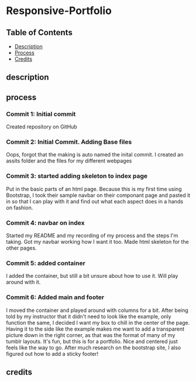 # Responsive-Portfolio

## Table of Contents

* [Description](#description)
* [Process](#process)
* [Credits](#credits)

## description 



## process

### Commit 1: Initial commit
Created repository on GitHub

### Commit 2: Initial Commit. Adding Base files
Oops, forgot that the making is auto named the inital commit.
I created an assits folder and the files for my different webpages

### Commit 3: started adding skeleton to index page
Put in the basic parts of an html page. Because this is my first time using Bootstrap, I took their sample navbar on their componant page and pasted it in so that I can play with it and find out what each aspect does in a hands on fashion. 

### Commit 4: navbar on index
Started my README and my recording of my process and the steps I'm taking. 
Got my navbar working how I want it too.
Made html skeleton for the other pages.

### Commit 5: added container
I added the container, but still a bit unsure about how to use it. Will play around with it.

### Commit 6: Added main and footer 
I moved the container and played around with columns for a bit.
After being told by my instructor that it didn't need to look like the example, only function the same, I decided I want my box to chill in the center of the page. Having it to the side like the example makes me want to add a transparent picture down in the right corner, as that was the format of many of my tumblr layouts. It's fun, but this is for a portfolio. Nice and centered just feels like the way to go.
After much research on the bootstrap site, I also figured out how to add a sticky footer! 

## credits
